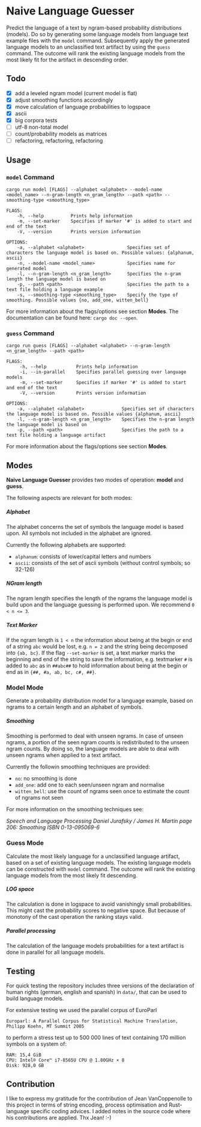 # Naive Language Guesser

Predict the language of a text by ngram-based probability distributions (models). Do so by generating some language models from language text example files with the ``model`` command. Subsequently apply the generated language models to an unclassified text artifact by using the ``guess`` command. The outcome will rank the existing language models from the most likely fit for the artifact in descending order.


## Todo

-  [x] add a leveled ngram model (current model is flat) 
-  [x] adjust smoothing functions accordingly
-  [x] move calculation of language probabilities to logspace
-  [x] ascii
-  [x] big corpora tests
-  [ ] utf-8 non-total model
-  [ ] count/probability models as matrices
-  [ ] refactoring, refactoring, refactoring

## Usage

### ``model`` Command

```
cargo run model [FLAGS] --alphabet <alphabet> --model-name <model_name> --n-gram-length <n_gram_length> --path <path> --smoothing-type <smoothing_type>

FLAGS:
	-h, --help          Prints help information
	-m, --set-marker    Specifies if marker '#' is added to start and end of the text
	-V, --version       Prints version information 

OPTIONS:
	-a, --alphabet <alphabet>                Specifies set of characters the language model is based on. Possible values: {alphanum, ascii}
	-n, --model-name <model_name>            Specifies name for generated model
	-l, --n-gram-length <n_gram_length>      Specifies the n-gram length the language model is based on
	-p, --path <path>                        Specifies the path to a text file holding a language example
	-s, --smoothing-type <smoothing_type>    Specify the type of smoothing. Possible values {no, add_one, witten_bell}
```

For more information about the flags/options see section **Modes**. The documentation can be found here: `cargo doc --open`.

### ``guess`` Command

```
cargo run guess [FLAGS] --alphabet <alphabet> --n-gram-length <n_gram_length> --path <path>

FLAGS:
	 -h, --help           Prints help information
	 -i, --in-parallel    Specifies parallel guessing over language models
	 -m, --set-marker     Specifies if marker '#' is added to start and end of the text
	 -V, --version        Prints version information

OPTIONS:
	-a, --alphabet <alphabet>              Specifies set of characters the language model is based on. Possible values {alphanum, ascii}
	-l, --n-gram-length <n_gram_length>    Specifies the n-gram length the language model is based on
	-p, --path <path>                      Specifies the path to a text file holding a language artifact
```
For more information about the flags/options see section **Modes**.

## Modes

**Naive Language Guesser** provides two modes of operation: **model** and **guess**.

The following aspects are relevant for both modes:

##### Alphabet

The alphabet concerns the set of symbols the language model is based upon. All symbols not included in the alphabet are ignored.

Currently the following alphabets are supported:

* `alphanum`: consists of lower/capital letters and numbers 
* `ascii`: consists of the set of ascii symbols (without control symbols; so 32-126)

##### NGram length

The ngram length specifies the length of the ngrams the language model is build upon and the language guessing is performed upon. We recommend `0 < n <= 3`.

##### Text Marker

If the ngram length is `1 < n` the information about being at the begin or end of a string `abc` would be lost, e.g. `n = 2` and the string being decomposed into `{ab, bc}`. If the flag `--set-marker` is set, a text marker marks the beginning and end of the string to save the information, e.g. textmarker `#` is added to `abc` as in `##abc##` to hold information about being at the begin or end as in `{##, #a, ab, bc, c#, ##}`.
   
### Model Mode

Generate a probability distribution model for a language example, based on ngrams to a certain length and an alphabet of symbols.

##### Smoothing

Smoothing is performed to deal with unseen ngrams. In case of unseen ngrams, a portion of the seen ngram counts is redistributed to the unseen ngram counts. By doing so, the language models are able to deal with unseen ngrams when applied to a text artifact.

Currently the followin smoothing techniques are provided:

* `no`: no smoothing is done
* `add_one`: add one to each seen/unseen ngram and normalise
* `witten_bell`: use the count of ngrams seen once to estimate the count of ngrams not seen

For more information on the smoothing techniques see:

*Speech and Language Processing
Daniel Jurafsky / James H. Martin
page 206: Smoothing
ISBN 0-13-095069-6*

### Guess Mode

Calculate the most likely language for a unclassified language artifact, based on a set of existing language models. The existing language models can be constructed with `model` command. The outcome will rank the existing language models from the most likely fit descending.

##### LOG space
The calculation is done in logspace to avoid vanishingly small probabilities. This might cast the probability scores to negative space. But because of monotony of the cast operation the ranking stays valid. 

##### Parallel processing
The calculation of the language models probabilities for a text artifact is done in parallel for all language models.

## Testing
For quick testing the repository includes three versions of the declaration of human rights (german, english and spanish) in `data/`, that can be used to build language models. 

For extensive testing we used the parallel corpus of EuroParl 

``Europarl: A Parallel Corpus for Statistical Machine Translation, Philipp Koehn, MT Summit 2005``

to perform a stress test up to 500 000 lines of text containing 170 million symbols on a system of:
```
RAM: 15,4 GiB
CPU: Intel® Core™ i7-8565U CPU @ 1.80GHz × 8
Disk: 928,0 GB
```

## Contribution

I like to express my gratitude for the contribution of Jean VanCoppenolle to this project in terms of string encoding, process optimisation and Rust-language specific coding advices. I added notes in the source code where his contributions are applied.
Thx Jean! :-)
